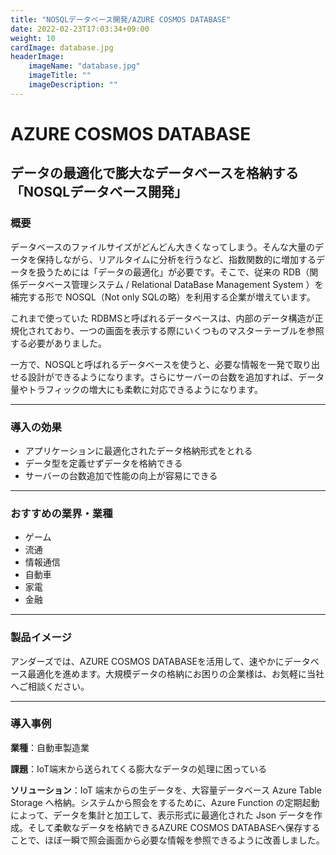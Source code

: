 ```yaml
---
title: "NOSQLデータベース開発/AZURE COSMOS DATABASE"
date: 2022-02-23T17:03:34+09:00
weight: 10
cardImage: database.jpg
headerImage:
    imageName: "database.jpg"
    imageTitle: ""
    imageDescription: ""
---
```


# AZURE COSMOS DATABASE

## データの最適化で膨大なデータベースを格納する「NOSQLデータベース開発」

### 概要

データベースのファイルサイズがどんどん大きくなってしまう。そんな大量のデータを保持しながら、リアルタイムに分析を行うなど、指数関数的に増加するデータを扱うためには「データの最適化」が必要です。そこで、従来の RDB（関係データベース管理システム / Relational DataBase Management System ）を補完する形で NOSQL（Not only SQLの略）を利用する企業が増えています。

これまで使っていた RDBMSと呼ばれるデータベースは、内部のデータ構造が正規化されており、一つの画面を表示する際にいくつものマスターテーブルを参照する必要がありました。

一方で、NOSQLと呼ばれるデータベースを使うと、必要な情報を一発で取り出せる設計ができるようになります。さらにサーバーの台数を追加すれば、データ量やトラフィックの増大にも柔軟に対応できるようになります。

***

### 導入の効果

- アプリケーションに最適化されたデータ格納形式をとれる
- データ型を定義せずデータを格納できる
- サーバーの台数追加で性能の向上が容易にできる

***

### おすすめの業界・業種

- ゲーム
- 流通
- 情報通信
- 自動車
- 家電
- 金融

***

### 製品イメージ

アンダーズでは、AZURE COSMOS DATABASEを活用して、速やかにデータベース最適化を進めます。大規模データの格納にお困りの企業様は、お気軽に当社へご相談ください。

***

### 導入事例

**業種**：自動車製造業  

**課題**：IoT端末から送られてくる膨大なデータの処理に困っている  

**ソリューション**：IoT 端末からの生データを、大容量データベース Azure Table Storage へ格納。システムから照会をするために、Azure Function の定期起動によって、データを集計と加工して、表示形式に最適化された Json データを作成。そして柔軟なデータを格納できるAZURE COSMOS DATABASEへ保存することで、ほぼ一瞬で照会画面から必要な情報を参照できるように改善しました。